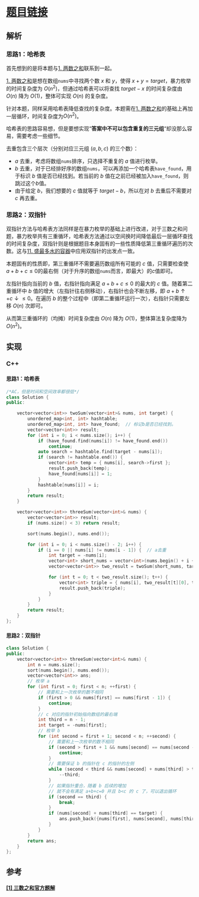 # [题目链接](https://leetcode-cn.com/problems/3sum/)

## 解析

### 思路1：哈希表

首先想到的是将本题与[1. 两数之和](https://leetcode-cn.com/problems/two-sum/)联系到一起。

[1. 两数之和](https://leetcode-cn.com/problems/two-sum/)是想在数组`nums`中寻找两个数 $x$ 和 $y$，使得 $x+y=target$，暴力枚举的时间复杂度为 $O(n^2)$，但通过哈希表可以将查找 $target - x$ 的时间复杂度由 $O(n)$ 降为 $O(1)$，整体可实现 $O(n)$ 的复杂度。

针对本题，同样采用哈希表降低查找的复杂度。本题需在[1. 两数之和](https://leetcode-cn.com/problems/two-sum/)的基础上再加一层循环，时间复杂度为$O(n^2)$。

哈希表的思路容易想，但是要想实现“**答案中不可以包含重复的三元组**“却没那么容易，需要考虑一些细节。

去重包含三个层次（分别对应三元组 $(a, b, c)$ 的三个数）：
* $a$ 去重，考虑将数组`nums`排序，只选择不重复的 $a$ 值进行枚举。
* $b$ 去重，对于已经排好序的数组`nums`，可以再添加一个哈希表`have_found`，用于标识 $b$ 值是否已经找到。若当前的 $b$ 值在之前已经被加入`have_found`，则跳过这个$b$值。
* 由于给定 $b$，我们想要的 $c$ 值就等于 $target - b$，所以在对 $b$ 去重后不需要对 $c$ 再去重。

### 思路2：双指针

双指针方法与哈希表方法同样是在暴力枚举的基础上进行改进，对于三数之和问题，暴力枚举共有三重循环，哈希表方法通过以空间换时间降低最后一层循环查找的时间复杂度，双指针则是根据题目本身固有的一些性质降低第三重循环遍历的次数。这与[11. 盛最多水的容器](https://github.com/wtyuan96/LeetCode-Solutions/blob/main/solutions/11.%20%E7%9B%9B%E6%9C%80%E5%A4%9A%E6%B0%B4%E7%9A%84%E5%AE%B9%E5%99%A8.md)中应用双指针的出发点一致。

本题固有的性质即，第三重循环不需要遍历数组所有可能的 $c$ 值，只需要检查使 $a+b+c\le0$的最右侧（对于升序的数组`nums`而言，即最大）的$c$值即可。

左指针指向当前的 $b$ 值，右指针指向满足 $a+b+c\le0$ 的最大的 $c$ 值。随着第二重循环中 $b$ 值的增大（左指针往右侧移动），右指针也会不断左移，即 $a+b\uparrow+c\downarrow\le0$。在遍历 $b$ 的整个过程中（即第二重循环运行一次），右指针只需要左移 $O(n)$ 次即可。

从而第三重循环的（均摊）时间复杂度由 $O(n)$ 降为 $O(1)$，整体算法复杂度降为$O(n^2)$。

## 实现

### C++

#### 思路1：哈希表

```C++
/*AC，但是时间和空间效率都很低*/
class Solution {
public:

    vector<vector<int>> twoSum(vector<int>& nums, int target) {
        unordered_map<int, int> hashtable;
        unordered_map<int, int> have_found;  // 标记b是否已经找到。
        vector<vector<int>> result;
        for (int i = 0; i < nums.size(); i++) {
            if (have_found.find(nums[i]) != have_found.end())
                continue;
            auto search = hashtable.find(target - nums[i]);
            if (search != hashtable.end()) {
                vector<int> temp = { nums[i], search->first };
                result.push_back(temp);
                have_found[nums[i]] = 1;
            }
            hashtable[nums[i]] = i;
        }
        return result;
    }

    vector<vector<int>> threeSum(vector<int>& nums) {
        vector<vector<int>> result;
        if (nums.size() < 3) return result;

        sort(nums.begin(), nums.end());

        for (int i = 0; i < nums.size() - 2; i++) {
            if (i == 0 || nums[i] != nums[i - 1]) {  // a去重
                int target = -nums[i];
                vector<int> short_nums = vector<int>(nums.begin() + i + 1, nums.end());
                vector<vector<int>> two_result = twoSum(short_nums, target);

                for (int t = 0; t < two_result.size(); t++) {
                    vector<int> triple = { nums[i], two_result[t][0], two_result[t][1] };
                    result.push_back(triple);
                }
            }
        }
        return result;
    }
};
```

#### 思路2：双指针
```C++
class Solution {
public:
    vector<vector<int>> threeSum(vector<int>& nums) {
        int n = nums.size();
        sort(nums.begin(), nums.end());
        vector<vector<int>> ans;
        // 枚举 a
        for (int first = 0; first < n; ++first) {
            // 需要和上一次枚举的数不相同
            if (first > 0 && nums[first] == nums[first - 1]) {
                continue;
            }
            // c 对应的指针初始指向数组的最右端
            int third = n - 1;
            int target = -nums[first];
            // 枚举 b
            for (int second = first + 1; second < n; ++second) {
                // 需要和上一次枚举的数不相同
                if (second > first + 1 && nums[second] == nums[second - 1]) {
                    continue;
                }
                // 需要保证 b 的指针在 c 的指针的左侧
                while (second < third && nums[second] + nums[third] > target) {
                    --third;
                }
                // 如果指针重合，随着 b 后续的增加
                // 就不会有满足 a+b+c=0 并且 b<c 的 c 了，可以退出循环
                if (second == third) {
                    break;
                }
                if (nums[second] + nums[third] == target) {
                    ans.push_back({nums[first], nums[second], nums[third]});
                }
            }
        }
        return ans;
    }
};
```

## 参考

####  [[1] 三数之和官方题解](https://leetcode-cn.com/problems/3sum/solution/san-shu-zhi-he-by-leetcode-solution/)